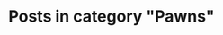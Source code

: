 ---
layout: categorypage
title: Posts in category "Pawns"
tag: Pawns
slug: pawns
categories: [Pawns]
robots: noindex
---